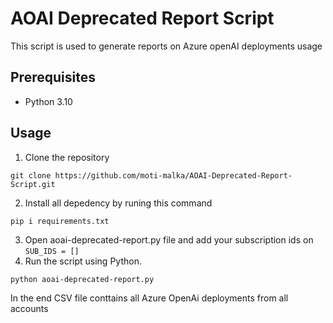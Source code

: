 # AOAI Deprecated Report Script

This script is used to generate reports on Azure openAI deployments usage

## Prerequisites

- Python 3.10

## Usage

1. Clone the repository 
``` 
git clone https://github.com/moti-malka/AOAI-Deprecated-Report-Script.git
```
2. Install all depedency by runing this command 
```
pip i requirements.txt
```
3. Open aoai-deprecated-report.py file and add your subscription ids on ```SUB_IDS = []```
3. Run the script using Python.

```bash
python aoai-deprecated-report.py
```
In the end CSV file conttains all Azure OpenAi deployments from all accounts